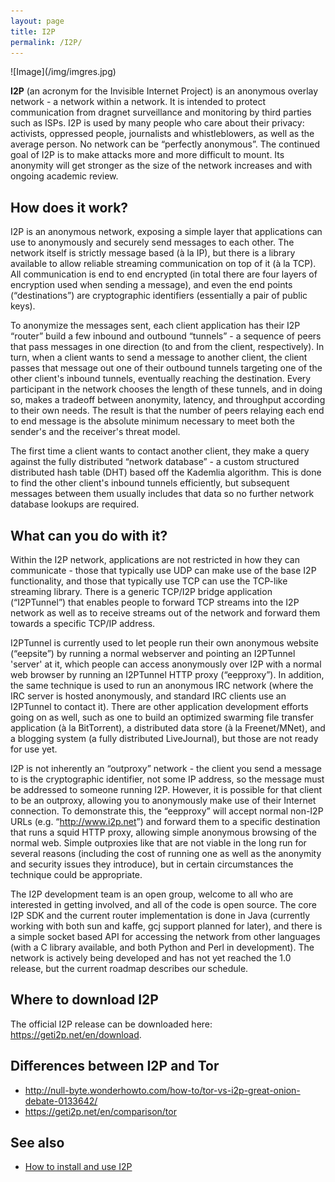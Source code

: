 ```yaml
---
layout: page
title: I2P
permalink: /I2P/
---
```


<div class='pull-right' markdown="1">
![Image](/img/imgres.jpg)
</div>

 **I2P** (an acronym for the Invisible Internet Project) is an anonymous overlay network - a network within a network. It is intended to protect communication from dragnet surveillance and monitoring by third parties such as ISPs. I2P is used by many people who care about their privacy: activists, oppressed people, journalists and whistleblowers, as well as the average person. No network can be “perfectly anonymous”. The continued goal of I2P is to make attacks more and more difficult to mount. Its anonymity will get stronger as the size of the network increases and with ongoing academic review.

How does it work?
-----------------

I2P is an anonymous network, exposing a simple layer that applications can use to anonymously and securely send messages to each other. The network itself is strictly message based (à la IP), but there is a library available to allow reliable streaming communication on top of it (à la TCP). All communication is end to end encrypted (in total there are four layers of encryption used when sending a message), and even the end points (“destinations”) are cryptographic identifiers (essentially a pair of public keys).

To anonymize the messages sent, each client application has their I2P “router” build a few inbound and outbound “tunnels” - a sequence of peers that pass messages in one direction (to and from the client, respectively). In turn, when a client wants to send a message to another client, the client passes that message out one of their outbound tunnels targeting one of the other client's inbound tunnels, eventually reaching the destination. Every participant in the network chooses the length of these tunnels, and in doing so, makes a tradeoff between anonymity, latency, and throughput according to their own needs. The result is that the number of peers relaying each end to end message is the absolute minimum necessary to meet both the sender's and the receiver's threat model.

The first time a client wants to contact another client, they make a query against the fully distributed “network database” - a custom structured distributed hash table (DHT) based off the Kademlia algorithm. This is done to find the other client's inbound tunnels efficiently, but subsequent messages between them usually includes that data so no further network database lookups are required.

What can you do with it?
------------------------

Within the I2P network, applications are not restricted in how they can communicate - those that typically use UDP can make use of the base I2P functionality, and those that typically use TCP can use the TCP-like streaming library. There is a generic TCP/I2P bridge application (“I2PTunnel”) that enables people to forward TCP streams into the I2P network as well as to receive streams out of the network and forward them towards a specific TCP/IP address.

I2PTunnel is currently used to let people run their own anonymous website (“eepsite”) by running a normal webserver and pointing an I2PTunnel 'server' at it, which people can access anonymously over I2P with a normal web browser by running an I2PTunnel HTTP proxy (“eepproxy”). In addition, the same technique is used to run an anonymous IRC network (where the IRC server is hosted anonymously, and standard IRC clients use an I2PTunnel to contact it). There are other application development efforts going on as well, such as one to build an optimized swarming file transfer application (à la BitTorrent), a distributed data store (à la Freenet/MNet), and a blogging system (a fully distributed LiveJournal), but those are not ready for use yet.

I2P is not inherently an “outproxy” network - the client you send a message to is the cryptographic identifier, not some IP address, so the message must be addressed to someone running I2P. However, it is possible for that client to be an outproxy, allowing you to anonymously make use of their Internet connection. To demonstrate this, the “eepproxy” will accept normal non-I2P URLs (e.g. “<http://www.i2p.net>”) and forward them to a specific destination that runs a squid HTTP proxy, allowing simple anonymous browsing of the normal web. Simple outproxies like that are not viable in the long run for several reasons (including the cost of running one as well as the anonymity and security issues they introduce), but in certain circumstances the technique could be appropriate.

The I2P development team is an open group, welcome to all who are interested in getting involved, and all of the code is open source. The core I2P SDK and the current router implementation is done in Java (currently working with both sun and kaffe, gcj support planned for later), and there is a simple socket based API for accessing the network from other languages (with a C library available, and both Python and Perl in development). The network is actively being developed and has not yet reached the 1.0 release, but the current roadmap describes our schedule.

Where to download I2P
---------------------

The official I2P release can be downloaded here: <https://geti2p.net/en/download>.

Differences between I2P and Tor
-------------------------------

-   <http://null-byte.wonderhowto.com/how-to/tor-vs-i2p-great-onion-debate-0133642/>
-   <https://geti2p.net/en/comparison/tor>

See also
--------

-   [How to install and use I2P](/How_to_install_and_use_I2P)
